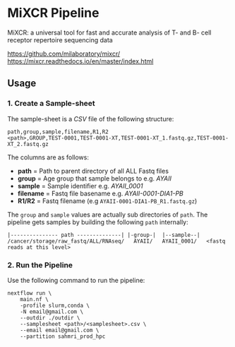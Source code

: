 # MiXCR Pipeline

MiXCR: a universal tool for fast and accurate analysis of T- and B- cell receptor repertoire sequencing data

https://github.com/milaboratory/mixcr/
https://mixcr.readthedocs.io/en/master/index.html

## Usage

### 1. Create a Sample-sheet

The sample-sheet is a _CSV_ file of the following structure:

```text
path,group,sample,filename,R1,R2
<path>,GROUP,TEST-0001,TEST-0001-XT,TEST-0001-XT_1.fastq.gz,TEST-0001-XT_2.fastq.gz
```

The columns are as follows:

- **path** = Path to parent directory of all ALL Fastq files
- **group** = Age group that sample belongs to e.g. _AYAII_
- **sample** = Sample identifier e.g. _AYAII_0001_
- **filename** = Fastq file basename e.g. _AYAII-0001-DIA1-PB_
- **R1/R2** = Fastq filename (e.g `AYAII-0001-DIA1-PB_R1.fastq.gz`)

The `group` and `sample` values are actually sub directories of `path`. The pipeline gets samples
by building the following `path` internally:

```text
|--------------- path --------------| |-group-|  |--sample--|
/cancer/storage/raw_fastq/ALL/RNAseq/   AYAII/   AYAII_0001/   <fastq reads at this level>
```

### 2. Run the Pipeline

Use the following command to run the pipeline:

```shell
nextflow run \
    main.nf \
    -profile slurm,conda \
    -N email@gmail.com \
    --outdir ./outdir \
    --samplesheet <path>/<samplesheet>.csv \
    --email email@gmail.com \
    --partition sahmri_prod_hpc
```


